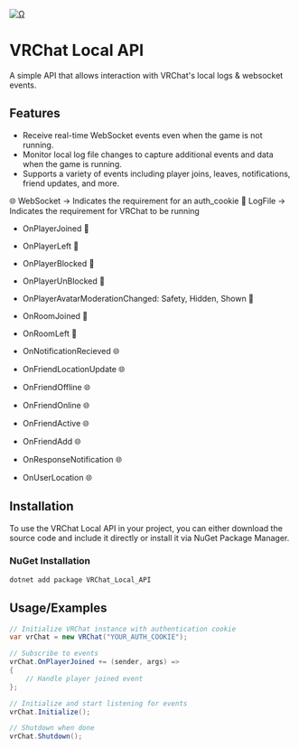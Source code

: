 <a href="Ω"><img src="http://readme-typing-svg.herokuapp.com?font=VT323&size=90&duration=2000&pause=1000&color=F70000&center=true&random=false&width=1100&height=140&lines=%E2%98%A6+VRChat+Local+API+%E2%98%A6;%E2%98%A6+By+Smoke+%E2%98%A6" alt="Ω" /></a>

# VRChat Local API

A simple API that allows interaction with VRChat's local logs & websocket events.

## Features

- Receive real-time WebSocket events even when the game is not running.
- Monitor local log file changes to capture additional events and data when the game is running.
- Supports a variety of events including player joins, leaves, notifications, friend updates, and more.

🌐 WebSocket -> Indicates the requirement for an auth_cookie 
📝 LogFile -> Indicates the requirement for VRChat to be running

+ OnPlayerJoined 📝
+ OnPlayerLeft 📝
+ OnPlayerBlocked 📝
+ OnPlayerUnBlocked 📝
+ OnPlayerAvatarModerationChanged: Safety, Hidden, Shown 📝
+ OnRoomJoined 📝
+ OnRoomLeft 📝

+ OnNotificationRecieved 🌐
+ OnFriendLocationUpdate 🌐
+ OnFriendOffline 🌐
+ OnFriendOnline 🌐
+ OnFriendActive 🌐
+ OnFriendAdd 🌐
+ OnResponseNotification 🌐
+ OnUserLocation 🌐


## Installation
To use the VRChat Local API in your project, you can either download the source code and include it directly or install it via NuGet Package Manager.

### NuGet Installation
```bash
dotnet add package VRChat_Local_API
```
## Usage/Examples
```csharp
// Initialize VRChat instance with authentication cookie
var vrChat = new VRChat("YOUR_AUTH_COOKIE");

// Subscribe to events
vrChat.OnPlayerJoined += (sender, args) =>
{
    // Handle player joined event
};

// Initialize and start listening for events
vrChat.Initialize();

// Shutdown when done
vrChat.Shutdown();
```
